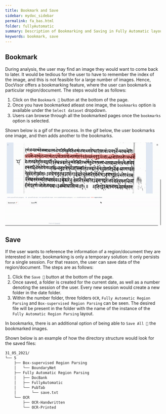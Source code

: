 ```yaml
---
title: Bookmark and Save
sidebar: mydoc_sidebar
permalink: fa_bas.html
folder: fullyAutomatic
summary: Description of Bookmarking and Saving in Fully Automatic layout.
keywords: bookmark, save
---
```


## Bookmark

During analysis, the user may find an image they would want to come back to later. It would be tedious for the user to have to remember the index of the image, and this is not feasible for a large number of images. Hence, DocVisor offers a bookmarking feature, where the user can bookmark a particular region/document. The steps would be as follows:

1. Click on the `Bookmark 🔖` button at the bottom of the page.
2. Once you have bookmarked atleast one image, the `bookmarks` option is available under the `Select dataset` dropdown.
3. Users can browse through all the bookmarked pages once the `bookmarks` option is selected.

Shown below is a gif of the process. In the gif below, the user bookmarks one image, and then adds another to the bookmarks.

![bookmark gif fully automatic](gifs/fa_bookmark.gif)

## Save

If the user wants to reference the information of a region/document they are interested in later, bookmarking is only a temporary solution: it only persists for a single session. For that reason, the user can save data of the region/document. The steps are as follows:

1. Click the `Save 💾` button at the bottom of the page.
2. Once saved, a folder is created for the current date, as well as a number denoting the session of the user. Every new session would create a new folder in the date folder.
3. Within the number folder, three folders `OCR`, `Fully Automatic Region Parsing` and `Box-supervised Region Parsing` can be seen. The desired file will be present in the folder with the name of the instance of the `Fully Automatic Region Parsing` layout.

In bookmarks, there is an additional option of being able to `Save All 💾` the bookmarked images.

Shown below is an example of how the directory structure would look for the saved files:

```
31_05_2021/
└── 5
    ├── Box-supervised Region Parsing
    │   └── BoundaryNet
    ├── Fully Automatic Region Parsing
    │   ├── DocBank
    │   ├── FullyAutomatic
    │   └── PubTab
    │       └── save.txt
    └── OCR
        ├── OCR-Handwritten
        └── OCR-Printed

```